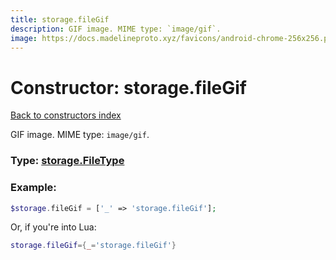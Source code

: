 ```yaml
---
title: storage.fileGif
description: GIF image. MIME type: `image/gif`.
image: https://docs.madelineproto.xyz/favicons/android-chrome-256x256.png
---
```

# Constructor: storage.fileGif  
[Back to constructors index](index.md)



GIF image. MIME type: `image/gif`.




### Type: [storage.FileType](../types/storage.FileType.md)


### Example:

```php
$storage.fileGif = ['_' => 'storage.fileGif'];
```  


Or, if you're into Lua:

```lua
storage.fileGif={_='storage.fileGif'}

```



